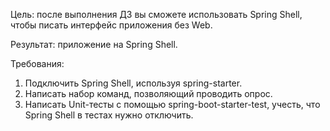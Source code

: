Цель: после выполнения ДЗ вы сможете использовать Spring Shell, чтобы писать интерфейс приложения без Web.

Результат: приложение на Spring Shell.

Требования:

1. Подключить Spring Shell, используя spring-starter.
2. Написать набор команд, позволяющий проводить опрос.
3. Написать Unit-тесты с помощью spring-boot-starter-test, учесть, что Spring Shell в тестах нужно отключить.

